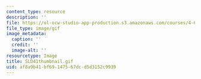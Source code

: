 ```yaml
---
content_type: resource
description: ''
file: https://ol-ocw-studio-app-production.s3.amazonaws.com/courses/4-614-religious-architecture-and-islamic-cultures-fall-2002/af8a9b41bf69147567dcd5d3152c9939_SLD41thumbnail.gif
file_type: image/gif
image_metadata:
  caption: ''
  credit: ''
  image-alt: ''
resourcetype: Image
title: SLD41thumbnail.gif
uid: af8a9b41-bf69-1475-67dc-d5d3152c9939
---
```


